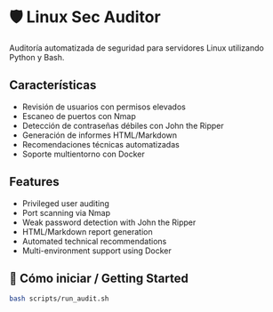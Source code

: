 # 🛡️ Linux Sec Auditor

Auditoría automatizada de seguridad para servidores Linux utilizando Python y Bash.

## Características

- Revisión de usuarios con permisos elevados
- Escaneo de puertos con Nmap
- Detección de contraseñas débiles con John the Ripper
- Generación de informes HTML/Markdown
- Recomendaciones técnicas automatizadas
- Soporte multientorno con Docker

## Features

- Privileged user auditing
- Port scanning via Nmap
- Weak password detection with John the Ripper
- HTML/Markdown report generation
- Automated technical recommendations
- Multi-environment support using Docker

## 🚀 Cómo iniciar / Getting Started
```bash
bash scripts/run_audit.sh

